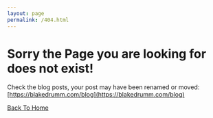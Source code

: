```yaml
---
layout: page
permalink: /404.html
---
```


# Sorry the Page you are looking for does not exist!
Check the blog posts, your post may have been renamed or moved: [https://blakedrumm.com/blog](https://blakedrumm.com/blog)

[Back To Home]({{site.url}}{{site.baseurl}})
